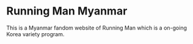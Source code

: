# Running Man Myanmar

This is a Myanmar fandom website of Running Man which is a on-going Korea variety program.
